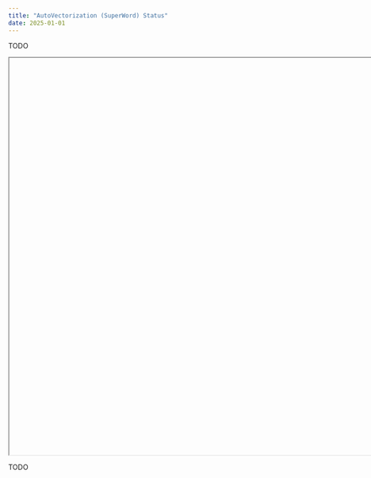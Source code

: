 ```yaml
---
title: "AutoVectorization (SuperWord) Status"
date: 2025-01-01
---
```


TODO

<iframe id = "issue_graph" height="800" width="1000" resize="both" overflow="auto">
</iframe>

<script>
  maxX = 100;
  maxY = 100;

  issues = {}

  graph_document = undefined;

  function updateMax(x,y) {
    maxX = Math.max(maxX,x);
    maxY = Math.max(maxY,y);
  }

  function updateCanvas(overFocusId) {
    var universe = graph_document.getElementById("universe")
    var canv = graph_document.getElementById("mainCanvas")
    canv.width = maxX + 405;
    canv.height = maxY + 25;

    var ctx = canv.getContext("2d");
    ctx.clearRect(0, 0, canv.width, canv.height);
    ctx.rect(0, 0, canv.width, canv.height);
    ctx.fillStyle = "#eeeeee";
    ctx.fill();

    console.log("update");
    for (issue of issues) {
      var div = issue.div;

      if (overFocusId==div.id) {
        div.style.border = "solid #000000";
        console.log("over " + div.id);
      } else {
        div.style.border = "";
      }
    }
  }

  function addIssue(issue) {
    var universe = graph_document.getElementById('universe')
    universe.style.position = "absolute";
    var div = graph_document.createElement("myelement");
    div.style.position = "absolute";
    div.style.width = "400px";
    div.style.height = "20px";
    div.style.background = "#ffffff";
    div.style.color = "black";
    div.innerHTML = "<a href='https://bugs.openjdk.org/browse/" + issue.name
                    + "' style='font-size:14px' target='_blank'>"
                    + issue.name + ": " + issue.desc + "</a>";
    if (issue.pr != "") {
      div.innerHTML += " <a href='" + issue.pr
                       + "' style='font-size:14px' target='_blank'>[PR]</a>";
    }

    div.style.left = issue.x+"px";
    div.style.top  = issue.y+"px";
    updateMax(issue.x, issue.y);

    div.id = issue.name;
    universe.appendChild(div);

    div.onmouseover = function() {mouseOverIssue(div.id);}

    return div;
  }

  function mouseOverIssue(id) {
    updateCanvas(id);
  }

  function init() {
    var graph_frame = document.getElementById("issue_graph")
    graph_document = graph_frame.contentWindow.document

    var div = graph_document.createElement("div");
    graph_document.body.appendChild(div);

    var universe =  graph_document.createElement('universe');
    universe.id = "universe"
    div.appendChild(universe);

    var canv = graph_document.createElement('canvas');
    canv.id = 'mainCanvas';
    universe.appendChild(canv);

    issues = [
      {name: "JDK-8346993",
       desc:"Refactor VectorNode::make",
       pr: "https://github.com/openjdk/jdk/pull/22917",
       x: 10, y: 10, type: "review"},
      {name: "JDK-8343685",
       desc:"Revactor VPointer with MemPointer",
       pr: "https://github.com/openjdk/jdk/pull/21926",
       x: 910, y: 950, type: "open"},
      //{name: "JDK-",
      // desc:"",
      // pr: "https://github.com/openjdk/jdk/pull/",
      // jira: "https://bugs.openjdk.org/browse/JDK-",
      // x: 10, y: 20, type: "open"},
    ];

    for (issue of issues) {
      div = addIssue(issue)
      issue.div = div;
    }

    updateCanvas()
  }

  init()
</script>

TODO

<script src="https://utteranc.es/client.js"
        repo="eme64/blog"
        issue-term="pathname"
        theme="github-light"
        crossorigin="anonymous"
        async>
</script>
